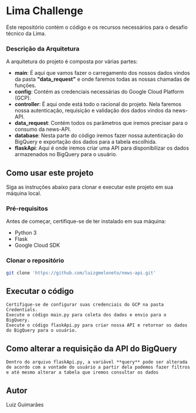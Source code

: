# Lima Challenge

Este repositório contém o código e os recursos necessários para o desafio técnico da Lima.

### Descrição da Arquitetura

A arquitetura do projeto é composta por várias partes:

- **main**: É aqui que vamos fazer o carregamento dos nossos dados vindos da pasta **"data_request"** e onde faremos todas as nossas chamadas de funções.
- **config**: Contém as credenciais necessárias do Google Cloud Platform (GCP).
- **controller**: É aqui onde está todo o racional do projeto. Nela faremos nossa autenticação, requisição e validação dos dados vindos da news-API.
- **data_request**: Contém todos os parâmetros que iremos precisar para o consumo da news-API.
- **database**: Nesta parte do código iremos fazer nossa autenticação do BigQuery e exportação dos dados para a tabela escolhida.
- **flaskApi**: Aqui é onde iremos criar uma API para disponibilizar os dados armazenados no BigQuery para o usuário.

## Como usar este projeto

Siga as instruções abaixo para clonar e executar este projeto em sua máquina local.

### Pré-requisitos

Antes de começar, certifique-se de ter instalado em sua máquina:

- Python 3
- Flask
- Google Cloud SDK

### Clonar o repositório

```bash
git clone 'https://github.com/luizgmeloneto/news-api.git'  
```

## Executar o código

    Certifique-se de configurar suas credenciais do GCP na pasta Credentials.
    Execute o código main.py para coleta dos dados e envio para o BigQuery.
    Execute o código flaskApi.py para criar nossa API e retornar os dados do BigQuery para o usuário.

## Como alterar a requisição da API do BigQuery

    Dentro do arquivo flaskApi.py, a variável **query** pode ser alterada de acordo com a vontade do usuário a partir dela podemos fazer filtros e até mesmo alterar a tabela que iremos consultar os dados

## Autor

Luiz Guimarães
